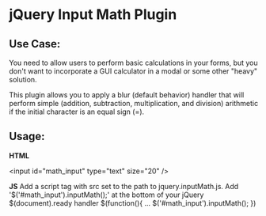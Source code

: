 jQuery Input Math Plugin
========================

Use Case:
---------

You need to allow users to perform basic calculations in your forms, but you don't want to incorporate a GUI calculator in a modal or some other "heavy" solution. 

This plugin allows you to apply a blur (default behavior) handler that will perform simple (addition, subtraction, multiplication, and division) arithmetic if the initial character is an equal sign (=).

Usage:
------
**HTML**

&lt;input id="math_input" type="text" size="20" /&gt;

**JS**
Add a script tag with src set to the path to jquery.inputMath.js.
Add '$('#math_input').inputMath();' at the bottom of your jQuery $(document).ready handler
$(function(){
  ...
  $('#math_input').inputMath();
})
